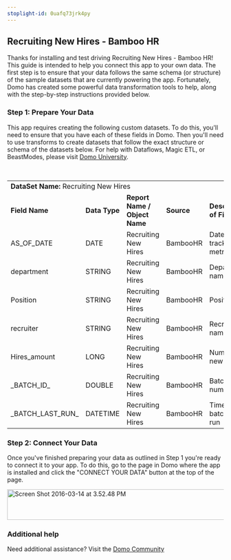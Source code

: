 ```yaml
---
stoplight-id: 0uafq73jrk4py
---
```


<div class="col-md-12 content-panel">
                <h2>Recruiting New Hires - Bamboo HR</h2>
                <p></p><p>Thanks for installing and test driving <span id="title">Recruiting New Hires - Bamboo HR</span>! This guide is intended to help you connect this app to your own data. The first step is to ensure that your data follows the same schema (or structure) of the sample datasets that are currently powering the app. Fortunately, Domo has created some powerful data transformation tools to help, along with the step-by-step instructions provided below.</p><div class="doc-row" id="Step%201:%20Identify%20Required%20Data%20Fields"><h3 class="doc-row-title">Step 1: Prepare Your Data</h3><div class="small-pad-bottom"><p>This app requires creating the following custom datasets. To do this, you'll need to ensure that you have each of these fields in Domo. Then you'll need to use transforms to create datasets that follow the exact structure or schema of the datasets below. For help with Dataflows, Magic ETL, or BeastModes, please visit <a href="https://university.domo.com/" target="_blank">Domo University</a>.</p></div>
                <br>
                <div id="custom-data-container"><table id="Recruiting-New-Hires"><tbody><tr><td colspan="6"><strong>DataSet Name:</strong> <span class="value">Recruiting New Hires</span></td></tr><!--tr>    <td colspan="6"></td></tr--><tr><td><strong>Field Name</strong></td><td><strong>Data Type</strong></td><td><strong>Report Name / Object Name</strong></td><td><strong>Source </strong></td><td colspan="2"><strong>Description of Field</strong></td></tr><tr><td>AS_OF_DATE</td><td>DATE</td><td>Recruiting New Hires</td><td>BambooHR</td><td colspan="2">Date of tracked metrics</td></tr><tr><td>department</td><td>STRING</td><td>Recruiting New Hires</td><td>BambooHR</td><td colspan="2">Department name</td></tr><tr><td>Position</td><td>STRING</td><td>Recruiting New Hires</td><td>BambooHR</td><td colspan="2">Position</td></tr><tr><td>recruiter</td><td>STRING</td><td>Recruiting New Hires</td><td>BambooHR</td><td colspan="2">Recruiter name</td></tr><tr><td>Hires_amount</td><td>LONG</td><td>Recruiting New Hires</td><td>BambooHR</td><td colspan="2">Number of new hires</td></tr><tr><td>_BATCH_ID_</td><td>DOUBLE</td><td>Recruiting New Hires</td><td>BambooHR</td><td colspan="2">Batch ID number</td></tr><tr><td>_BATCH_LAST_RUN_</td><td>DATETIME</td><td>Recruiting New Hires</td><td>BambooHR</td><td colspan="2">Time last batch was run</td></tr></tbody></table><div class="doc-row medium-pad-top">
                <h3 class="doc-row-title">Step 2: Connect Your Data</h3>
                <div class="small-pad-bottom">
                    <p>Once you've finished preparing your data as outlined in Step 1 you're ready to connect it to your app. To do this, go to the page in Domo where the app is installed and click the "CONNECT YOUR DATA" button at the top of the page.</p>
                    <p class="small-pad">
                    <img class="alignnone size-full wp-image-1207" src="https://s3.amazonaws.com/development.domo.com/wp-content/uploads/2016/03/14155707/Screen-Shot-2016-03-14-at-3.52.48-PM1.png" alt="Screen Shot 2016-03-14 at 3.52.48 PM" width="1158" height="71">
                    </p>
                    <div id="ooyalaplayer-IyYTc1MjE61NwLdtrxXvZuhH-dSGbWnR" class="ooyalaplayer"></div>
                    <script>
                        OO.ready(function() {
                            OO.Player.create("ooyalaplayer-IyYTc1MjE61NwLdtrxXvZuhH-dSGbWnR", "IyYTc1MjE61NwLdtrxXvZuhH-dSGbWnR", {
                                height: 380
                            });
                        });
                    </script>
                </div>
                <h3 class="doc-row-title">Additional help</h3>
                <div class="small-pad-bottom">
                    <p>Need additional assistance? Visit the <a href="https://dojo.domo.com">Domo Community</a></p>
                </div>
            </div></div></div><p></p>            </div>
